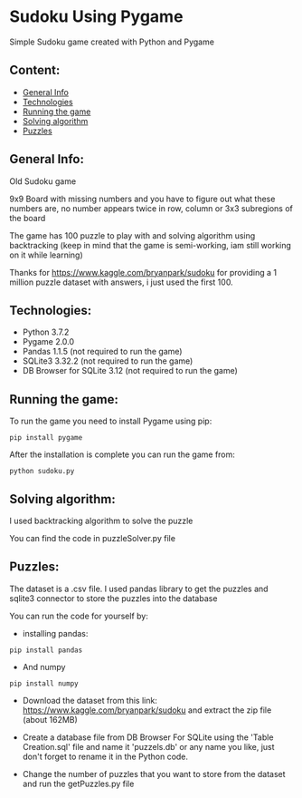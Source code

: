 # Sudoku Using Pygame
Simple Sudoku game created with Python and Pygame

## Content:
* [General Info](#general-info)
* [Technologies](#technologies)
* [Running the game](#running-the-game)
* [Solving algorithm](#solving-algorithm)
* [Puzzles](#puzzles)

## General Info:
Old Sudoku game

9x9 Board with missing numbers and you have to figure out what these numbers are, no number appears twice in row, column or 3x3 subregions of the board

The game has 100 puzzle to play with and solving algorithm using backtracking 
(keep in mind that the game is semi-working, iam still working on it while learning)

Thanks for https://www.kaggle.com/bryanpark/sudoku for providing a 1 million puzzle dataset with answers, i just used the first 100.

## Technologies:
- Python                3.7.2
- Pygame                2.0.0
- Pandas                1.1.5 (not required to run the game)
- SQLite3               3.32.2 (not required to run the game)
- DB Browser for SQLite 3.12 (not required to run the game)

## Running the game:
To run the game you need to install Pygame using pip:
~~~
pip install pygame
~~~
After the installation is complete you can run the game from:
~~~
python sudoku.py
~~~

## Solving algorithm:
I used backtracking algorithm to solve the puzzle

You can find the code in puzzleSolver.py file

## Puzzles:
The dataset is a .csv file. I used pandas library to get the puzzles and sqlite3 connector to store the puzzles into the database

You can run the code for yourself by:
- installing pandas:
~~~
pip install pandas
~~~
- And numpy
~~~
pip install numpy
~~~
- Download the dataset from this link: https://www.kaggle.com/bryanpark/sudoku and extract the zip file (about 162MB)

- Create a database file from DB Browser For SQLite using the 'Table Creation.sql' file and name it 'puzzels.db' or any name you like, just don't forget to rename it in the Python code.

- Change the number of puzzles that you want to store from the dataset and run the getPuzzles.py file

